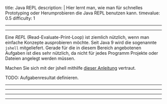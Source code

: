 title: Java REPL
description: |
  Hier lernt man, wie man für schnelles Prototyping oder Herumprobieren die Java REPL benutzen kann.
timevalue: 0.5
difficulty: 1

---
---

Eine *REPL* (Read-Evaluate-Print-Loop) ist ziemlich nützlich, wenn man einfache Konzepte
ausprobieren möchte. Seit Java 9 wird die sogenannte `jshell` mitgeliefert. Gerade für die in diesem
Bereich angebotenen Aufgaben ist dies sehr nützlich, da nicht für jedes Programm Projekte oder
Dateien angelegt werden müssen.

Machen Sie sich mit der jshell mithilfe [dieser Anleitung](https://www.baeldung.com/java-9-repl)
vertraut.

TODO: Aufgabenresultat definieren.

---
---

---
---